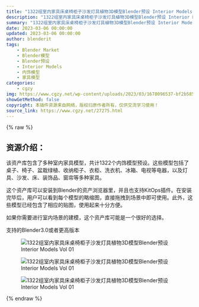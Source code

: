 ```yaml
---
title: "1322组室内家具床桌椅柜子沙发灯具植物3D模型Blender预设 Interior Models Vol 01"
description: "1322组室内家具床桌椅柜子沙发灯具植物3D模型Blender预设 Interior Models Vol 01"
summary: "1322组室内家具床桌椅柜子沙发灯具植物3D模型Blender预设 Interior Models Vol 01"
date: 2023-03-06 00:00:00
updated: 2023-03-06 00:00:00
author: blenderit
tags: 
    - Blender Market
    - Blender模型
    - Blender预设
    - Interior Models
    - 内饰模型
    - 家具模型
categories:
    - cgzy
img: https://www.cgzy.net/wp-content/uploads/2023/03/1678096537-bf2b585aaeb7a04.jpg
showGetMethod: false
copyright: 本插件资源来自网络，版权归原作者所有，仅供交流学习使用！
source_link: https://www.cgzy.net/27275.html
---
```


{% raw %}
<div class="wp-block-pandastudio-title"><div class="title_style_01"><h2 id="h2-0">资源介绍：</h2></div></div><p class="is-style-text-indent-2em">该资产库包含了多种室内家具模型，共计1322个内饰模型预设。这些模型包括了桌子、椅子、盆栽绿植、收纳柜子、衣柜、洗衣机、冰箱、电视等电器，以及灯具、沙发、床、装饰品、窗帘等多种家具。</p><p>这个资产库可以安装到Blender的资产浏览器里，并且也支持KitOps插件。在安装完毕后，用户可以看到每个模型的略缩图，直接拖拽到场景中即可使用。此外，这些模型已经包含了相应的贴图，使用起来十分方便。</p><p>如果你需要进行室内场景的建模，这个资产库可能是一个很好的选择。</p><div class="wp-block-pandastudio-tips"><div class="tip success "><p>支持的Blender3.0或者更高版本</p>
</div></div><div class="wp-block-image is-style-border-round-and-with-shadow">
<figure class="aligncenter size-large"><img decoding="async" src="https://img.alicdn.com/imgextra/i4/717183932/O1CN01xfqWlD1euu9I41dZv_!!717183932.gif" title="1322组室内家具床桌椅柜子沙发灯具植物3D模型Blender预设 Interior Models Vol 01" alt="1322组室内家具床桌椅柜子沙发灯具植物3D模型Blender预设 Interior Models Vol 01"></figure></div><div class="wp-block-image is-style-border-round-and-with-shadow">
<figure class="aligncenter size-large"><img decoding="async" src="https://img.alicdn.com/imgextra/i3/717183932/O1CN01XT77l31euu9MneM6t_!!717183932.jpg" title="1322组室内家具床桌椅柜子沙发灯具植物3D模型Blender预设 Interior Models Vol 01" alt="1322组室内家具床桌椅柜子沙发灯具植物3D模型Blender预设 Interior Models Vol 01"></figure></div><div class="wp-block-image is-style-border-round-and-with-shadow">
<figure class="aligncenter size-large"><img decoding="async" src="https://img.alicdn.com/imgextra/i1/717183932/O1CN015rDilk1euu9M80IW4_!!717183932.jpg" title="1322组室内家具床桌椅柜子沙发灯具植物3D模型Blender预设 Interior Models Vol 01" alt="1322组室内家具床桌椅柜子沙发灯具植物3D模型Blender预设 Interior Models Vol 01"></figure></div>
<div style="display: none">cgzy</div>
{% endraw %}